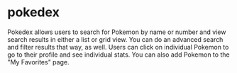 # pokedex

Pokedex allows users to search for Pokemon by name or number and view search results in either a list or grid view. You can do an advanced search and filter results that way, as well. Users can click on individual Pokemon to go to their profile and see individual stats. You can also add Pokemon to the "My Favorites" page. 

